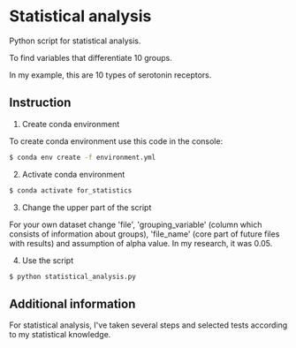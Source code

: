 # Statistical analysis
Python script for statistical analysis. 

To find variables that differentiate 10 groups. 

In my example, this are 10 types of serotonin receptors.

## Instruction

1. Create conda environment

To create conda environment use this code in the console:

```bash
$ conda env create -f environment.yml
```

2. Activate conda environment
```bash
$ conda activate for_statistics
```

3. Change the upper part of the script

For your own dataset change 'file', 'grouping_variable' (column which consists of information about groups),
'file_name' (core part of future files with results) and assumption of alpha value. In my research, it was 0.05. 


4. Use the script
```bash
$ python statistical_analysis.py
```

## Additional information

For statistical analysis, I've taken several steps and selected tests according to my statistical knowledge.

